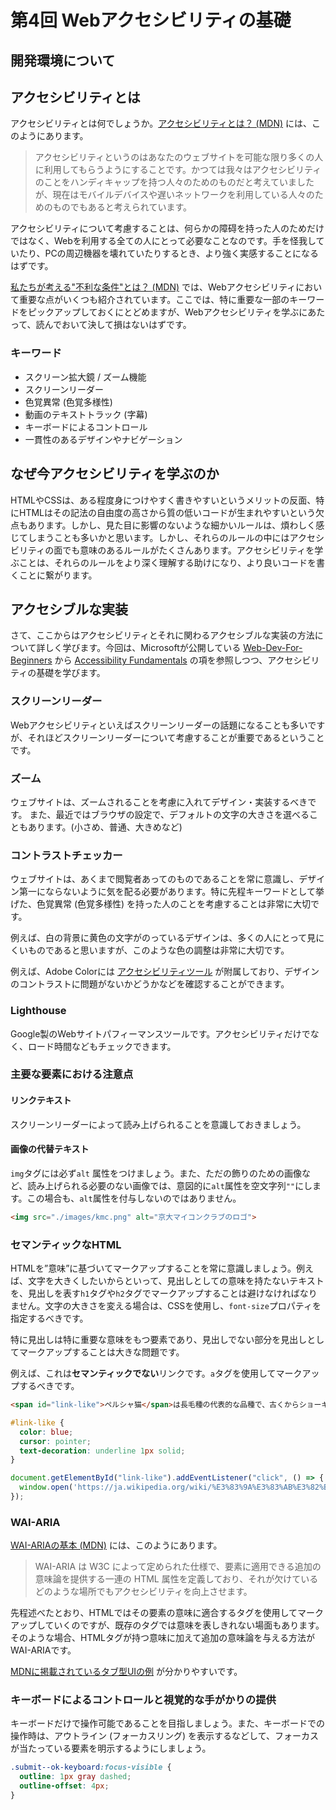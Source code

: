 # 第4回 Webアクセシビリティの基礎

## 開発環境について

## アクセシビリティとは

アクセシビリティとは何でしょうか。[アクセシビリティとは？ (MDN)](https://developer.mozilla.org/ja/docs/Learn/Accessibility/What_is_accessibility#so_what_is_accessibility) には、このようにあります。

> アクセシビリティというのはあなたのウェブサイトを可能な限り多くの人に利用してもらうようにすることです。かつては我々はアクセシビリティのことをハンディキャップを持つ人々のためのものだと考えていましたが、現在はモバイルデバイスや遅いネットワークを利用している人々のためのものでもあると考えられています。

アクセシビリティについて考慮することは、何らかの障碍を持った人のためだけではなく、Webを利用する全ての人にとって必要なことなのです。手を怪我していたり、PCの周辺機器を壊れていたりするとき、より強く実感することになるはずです。

[私たちが考える"不利な条件"とは？ (MDN)](https://developer.mozilla.org/ja/docs/Learn/Accessibility/What_is_accessibility#what_kinds_of_disability_are_we_looking_at) では、Webアクセシビリティにおいて重要な点がいくつも紹介されています。ここでは、特に重要な一部のキーワードをピックアップしておくにとどめますが、Webアクセシビリティを学ぶにあたって、読んでおいて決して損はないはずです。

### キーワード

- スクリーン拡大鏡 / ズーム機能
- スクリーンリーダー
- 色覚異常 (色覚多様性)
- 動画のテキストトラック (字幕)
- キーボードによるコントロール
- 一貫性のあるデザインやナビゲーション

## なぜ今アクセシビリティを学ぶのか

HTMLやCSSは、ある程度身につけやすく書きやすいというメリットの反面、特にHTMLはその記法の自由度の高さから質の低いコードが生まれやすいという欠点もあります。しかし、見た目に影響のないような細かいルールは、煩わしく感じてしまうことも多いかと思います。しかし、それらのルールの中にはアクセシビリティの面でも意味のあるルールがたくさんあります。アクセシビリティを学ぶことは、それらのルールをより深く理解する助けになり、より良いコードを書くことに繋がります。

## アクセシブルな実装

さて、ここからはアクセシビリティとそれに関わるアクセシブルな実装の方法について詳しく学びます。今回は、Microsoftが公開している [Web-Dev-For-Beginners](https://github.com/microsoft/Web-Dev-For-Beginners) から [Accessibility Fundamentals](https://github.com/microsoft/Web-Dev-For-Beginners/blob/main/1-getting-started-lessons/3-accessibility/README.md) の項を参照しつつ、アクセシビリティの基礎を学びます。

### スクリーンリーダー

Webアクセシビリティといえばスクリーンリーダーの話題になることも多いですが、それほどスクリーンリーダーについて考慮することが重要であるということです。

### ズーム

ウェブサイトは、ズームされることを考慮に入れてデザイン・実装するべきです。
また、最近ではブラウザの設定で、デフォルトの文字の大きさを選べることもあります。(小さめ、普通、大きめなど)

### コントラストチェッカー

ウェブサイトは、あくまで閲覧者あってのものであることを常に意識し、デザイン第一にならないように気を配る必要があります。特に先程キーワードとして挙げた、色覚異常 (色覚多様性) を持った人のことを考慮することは非常に大切です。

例えば、白の背景に黄色の文字がのっているデザインは、多くの人にとって見にくいものであると思いますが、このような色の調整は非常に大切です。

例えば、Adobe Colorには [アクセシビリティツール](https://color.adobe.com/ja/create/color-accessibility) が附属しており、デザインのコントラストに問題がないかどうかなどを確認することができます。

### Lighthouse

Google製のWebサイトパフィーマンスツールです。アクセシビリティだけでなく、ロード時間などもチェックできます。

### 主要な要素における注意点

#### リンクテキスト

スクリーンリーダーによって読み上げられることを意識しておきましょう。

#### 画像の代替テキスト

`img`タグには必ず`alt` 属性をつけましょう。また、ただの飾りのための画像など、読み上げられる必要のない画像では、意図的に`alt`属性を空文字列`""`にします。この場合も、`alt`属性を付与しないのではありません。

```html
<img src="./images/kmc.png" alt="京大マイコンクラブのロゴ">
```

### セマンティックなHTML

HTMLを”意味”に基づいてマークアップすることを常に意識しましょう。例えば、文字を大きくしたいからといって、見出しとしての意味を持たないテキストを、見出しを表す`h1`タグや`h2`タグでマークアップすることは避けなければなりません。文字の大きさを変える場合は、CSSを使用し、`font-size`プロパティを指定するべきです。

特に見出しは特に重要な意味をもつ要素であり、見出しでない部分を見出しとしてマークアップすることは大きな問題です。

例えば、これは**セマンティックでない**リンクです。`a`タグを使用してマークアップするべきです。

```html
<span id="link-like">ペルシャ猫</span>は長毛種の代表的な品種で、古くからショーキャットとして認められる品種の一つである。
```

```css
#link-like {
  color: blue;
  cursor: pointer;
  text-decoration: underline 1px solid;
}
```

```js
document.getElementById("link-like").addEventListener("click", () => {
  window.open('https://ja.wikipedia.org/wiki/%E3%83%9A%E3%83%AB%E3%82%B7%E3%83%A3_(%E3%83%8D%E3%82%B3)', '_blank');
});
```

### WAI-ARIA

[WAI-ARIAの基本 (MDN)](https://developer.mozilla.org/ja/docs/Learn/Accessibility/WAI-ARIA_basics) には、このようにあります。

> WAI-ARIA は W3C によって定められた仕様で、要素に適用できる追加の意味論を提供する一連の HTML 属性を定義しており、それが欠けているどのような場所でもアクセシビリティを向上させます。

先程述べたとおり、HTMLではその要素の意味に適合するタグを使用してマークアップしていくのですが、既存のタグでは意味を表しきれない場面もあります。そのような場合、HTMLタグが持つ意味に加えて追加の意味論を与える方法がWAI-ARIAです。

[MDNに掲載されているタブ型UIの例](https://developer.mozilla.org/ja/docs/Learn/Accessibility/WAI-ARIA_basics#guiding_users_through_complex_widgets) が分かりやすいです。

### キーボードによるコントロールと視覚的な手がかりの提供

キーボードだけで操作可能であることを目指しましょう。また、キーボードでの操作時は、アウトライン (フォーカスリング) を表示するなどして、フォーカスが当たっている要素を明示するようにしましょう。

```css
.submit--ok-keyboard:focus-visible {
  outline: 1px gray dashed;
  outline-offset: 4px;
}
```
